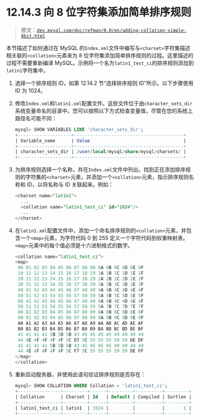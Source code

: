 # 12.14.3 向 8 位字符集添加简单排序规则

> 原文：[`dev.mysql.com/doc/refman/8.0/en/adding-collation-simple-8bit.html`](https://dev.mysql.com/doc/refman/8.0/en/adding-collation-simple-8bit.html)

本节描述了如何通过在 MySQL 的`Index.xml`文件中编写与`<charset>`字符集描述相关联的`<collation>`元素来为 8 位字符集添加简单排序规则的过程。这里描述的过程不需要重新编译 MySQL。示例将一个名为`latin1_test_ci`的排序规则添加到`latin1`字符集中。

1.  选择一个排序规则 ID，如第 12.14.2 节“选择排序规则 ID”所示。以下步骤使用 ID 为 1024。

1.  修改`Index.xml`和`latin1.xml`配置文件。这些文件位于由`character_sets_dir`系统变量命名的目录中。您可以按照以下方式检查变量值，尽管在您的系统上路径名可能不同：

    ```sql
    mysql> SHOW VARIABLES LIKE 'character_sets_dir';
    +--------------------+-----------------------------------------+
    | Variable_name      | Value                                   |
    +--------------------+-----------------------------------------+
    | character_sets_dir | /user/local/mysql/share/mysql/charsets/ |
    +--------------------+-----------------------------------------+
    ```

1.  为排序规则选择一个名称，并在`Index.xml`文件中列出。找到正在添加排序规则的字符集的`<charset>`元素，并添加一个`<collation>`元素，指示排序规则名称和 ID，以将名称与 ID 关联起来。例如：

    ```sql
    <charset name="latin1">
      ...
      <collation name="latin1_test_ci" id="1024"/>
      ...
    </charset>
    ```

1.  在`latin1.xml`配置文件中，添加一个命名排序规则的`<collation>`元素，并包含一个`<map>`元素，为字符代码 0 到 255 定义一个字符代码到权重映射表。`<map>`元素中的每个值必须是十六进制格式的数字。

    ```sql
    <collation name="latin1_test_ci">
    <map>
     00 01 02 03 04 05 06 07 08 09 0A 0B 0C 0D 0E 0F
     10 11 12 13 14 15 16 17 18 19 1A 1B 1C 1D 1E 1F
     20 21 22 23 24 25 26 27 28 29 2A 2B 2C 2D 2E 2F
     30 31 32 33 34 35 36 37 38 39 3A 3B 3C 3D 3E 3F
     40 41 42 43 44 45 46 47 48 49 4A 4B 4C 4D 4E 4F
     50 51 52 53 54 55 56 57 58 59 5A 5B 5C 5D 5E 5F
     60 41 42 43 44 45 46 47 48 49 4A 4B 4C 4D 4E 4F
     50 51 52 53 54 55 56 57 58 59 5A 7B 7C 7D 7E 7F
     80 81 82 83 84 85 86 87 88 89 8A 8B 8C 8D 8E 8F
     90 91 92 93 94 95 96 97 98 99 9A 9B 9C 9D 9E 9F
     A0 A1 A2 A3 A4 A5 A6 A7 A8 A9 AA AB AC AD AE AF
     B0 B1 B2 B3 B4 B5 B6 B7 B8 B9 BA BB BC BD BE BF
     41 41 41 41 5B 5D 5B 43 45 45 45 45 49 49 49 49
     44 4E 4F 4F 4F 4F 5C D7 5C 55 55 55 59 59 DE DF
     41 41 41 41 5B 5D 5B 43 45 45 45 45 49 49 49 49
     44 4E 4F 4F 4F 4F 5C F7 5C 55 55 55 59 59 DE FF
    </map>
    </collation>
    ```

1.  重新启动服务器，并使用此语句验证排序规则是否存在：

    ```sql
    mysql> SHOW COLLATION WHERE Collation = 'latin1_test_ci';
    +----------------+---------+------+---------+----------+---------+
    | Collation      | Charset | Id   | Default | Compiled | Sortlen |
    +----------------+---------+------+---------+----------+---------+
    | latin1_test_ci | latin1  | 1024 |         |          |       1 |
    +----------------+---------+------+---------+----------+---------+
    ```
